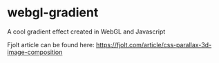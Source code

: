 # webgl-gradient
A cool gradient effect created in WebGL and Javascript

Fjolt article can be found here: https://fjolt.com/article/css-parallax-3d-image-composition